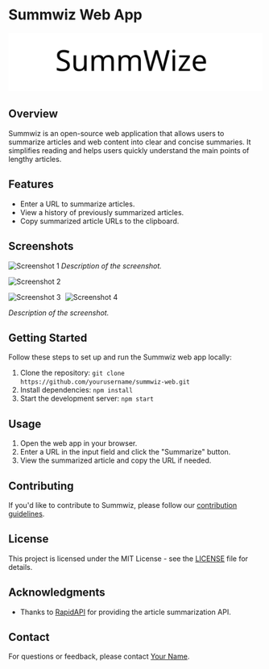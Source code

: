 # Summwiz Web App

![Summwiz Logo](./src/assets/logo.svg)

## Overview

Summwiz is an open-source web application that allows users to summarize articles and web content into clear and concise summaries. It simplifies reading and helps users quickly understand the main points of lengthy articles.

## Features

- Enter a URL to summarize articles.
- View a history of previously summarized articles.
- Copy summarized article URLs to the clipboard.

## Screenshots

![Screenshot 1](./src/screenshots/web_1.png)
*Description of the screenshot.*

![Screenshot 2](./src/screenshots/web_2.png)

<div>
  <img src="./src/screenshots/mb_1.png" alt="Screenshot 3" style="width: 45%; margin-right: 5px;">
  <img src="./src/screenshots/mb_2.png" alt="Screenshot 4" style="width: 45%;">
</div>

*Description of the screenshot.*


## Getting Started

Follow these steps to set up and run the Summwiz web app locally:

1. Clone the repository: `git clone https://github.com/yourusername/summwiz-web.git`
2. Install dependencies: `npm install`
3. Start the development server: `npm start`

## Usage

1. Open the web app in your browser.
2. Enter a URL in the input field and click the "Summarize" button.
3. View the summarized article and copy the URL if needed.

## Contributing

If you'd like to contribute to Summwiz, please follow our [contribution guidelines](CONTRIBUTING.md).

## License

This project is licensed under the MIT License - see the [LICENSE](LICENSE) file for details.

## Acknowledgments

- Thanks to [RapidAPI](https://rapidapi.com) for providing the article summarization API.

## Contact

For questions or feedback, please contact [Your Name](mailto:youremail@example.com).

